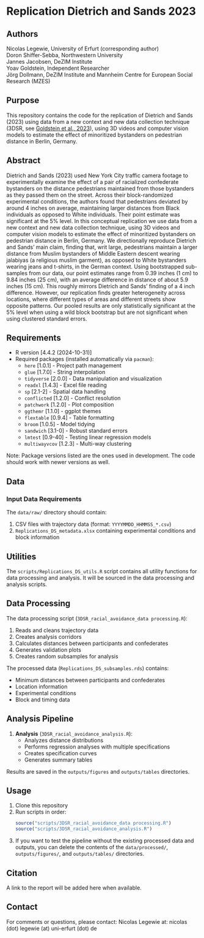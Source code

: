 # Replication Dietrich and Sands 2023

## Authors

Nicolas Legewie, University of Erfurt (corresponding author)  
Doron Shiffer-Sebba, Northwestern University  
Jannes Jacobsen, DeZIM Institute  
Yoav Goldstein, Independent Researcher  
Jörg Dollmann, DeZIM Institute and Mannheim Centre for European Social Research (MZES)  


## Purpose

This repository contains the code for the replication of Dietrich and Sands (2023) using data from a new context and new data collection technique (3DSR, see [Goldstein et al., 2023](https://doi.org/10.1177/00491241221147495)), using 3D videos and computer vision models to estimate the effect of minoritized bystanders on pedestrian distance in Berlin, Germany.


## Abstract

Dietrich and Sands (2023) used New York City traffic camera footage to experimentally examine the effect of a pair of racialized confederate bystanders on the distance pedestrians maintained from those bystanders as they passed them on the street. Across their block-randomized experimental conditions, the authors found that pedestrians deviated by around 4 inches on average, maintaining larger distances from Black individuals as opposed to White individuals. Their point estimate was significant at the 5% level. In this conceptual replication we use data from a new context and new data collection technique, using 3D videos and computer vision models to estimate the effect of minoritized bystanders on pedestrian distance in Berlin, Germany. We directionally reproduce Dietrich and Sands’ main claim, finding that, writ large, pedestrians maintain a larger distance from Muslim bystanders of Middle Eastern descent wearing jalabiyas (a religious muslim garment), as opposed to White bystanders wearing jeans and t-shirts, in the German context. Using bootstrapped sub-samples from our data, our point estimates range from 0.39 inches (1 cm) to 9.84 inches (25 cm), with an average difference in distance of about 5.9 inches (15 cm). This roughly mirrors Dietrich and Sands’ finding of a 4 inch difference. However, our replication finds greater heterogeneity across locations, where different types of areas and different streets show opposite patterns. Our pooled results are only statistically significant at the 5% level when using a wild block bootstrap but are not significant when using clustered standard errors.


## Requirements

- R version [4.4.2 (2024-10-31)]
- Required packages (installed automatically via `pacman`):
  - `here` [1.0.1] - Project path management
  - `glue` [1.7.0] - String interpolation
  - `tidyverse` [2.0.0] - Data manipulation and visualization
  - `readxl` [1.4.3] - Excel file reading
  - `sp` [2.1-2] - Spatial data handling
  - `conflicted` [1.2.0] - Conflict resolution
  - `patchwork` [1.2.0] - Plot composition
  - `ggthemr` [1.1.0] - ggplot themes
  - `flextable` [0.9.4] - Table formatting
  - `broom` [1.0.5] - Model tidying
  - `sandwich` [3.1-0] - Robust standard errors
  - `lmtest` [0.9-40] - Testing linear regression models
  - `multiwayvcov` [1.2.3] - Multi-way clustering

Note: Package versions listed are the ones used in development. The code should work with newer versions as well.

## Data

### Input Data Requirements
The `data/raw/` directory should contain:
1. CSV files with trajectory data (format: `YYYYMMDD_HHMMSS_*.csv`)
2. `Replications_DS_metadata.xlsx` containing experimental conditions and block information

## Utilities

The `scripts/Replications_DS_utils.R` script contains all utility functions for data processing and analysis. It will be sourced in the data processing and analysis scripts.

## Data Processing
The data processing script (`3DSR_racial_avoidance_data processing.R`):
1. Reads and cleans trajectory data
2. Creates analysis corridors
3. Calculates distances between participants and confederates
4. Generates validation plots
5. Creates random subsamples for analysis

The processed data (`Replications_DS_subsamples.rds`) contains:
- Minimum distances between participants and confederates
- Location information
- Experimental conditions
- Block and timing data


## Analysis Pipeline

1. **Analysis** (`3DSR_racial_avoidance_analysis.R`):
   - Analyzes distance distributions
   - Performs regression analyses with multiple specifications
   - Creates specification curves
   - Generates summary tables

Results are saved in the `outputs/figures` and `outputs/tables` directories.


## Usage

1. Clone this repository
2. Run scripts in order:
   ```R
   source("scripts/3DSR_racial_avoidance_data processing.R")
   source("scripts/3DSR_racial_avoidance_analysis.R")
   ```
3. If you want to test the pipeline without the existing processed data and outputs, you can delete the contents of the `data/processed/`, `outputs/figures/`, and `outputs/tables/` directories.


## Citation

A link to the report will be added here when available.

## Contact

For comments or questions, please contact: Nicolas Legewie at: nicolas (dot) legewie (at) uni-erfurt (dot) de
